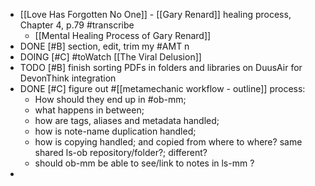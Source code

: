 - [[Love Has Forgotten No One]] - [[Gary Renard]] healing process, Chapter 4, p.79 #transcribe
	- [[Mental Healing Process of Gary Renard]]
- DONE [#B] section, edit, trim my #AMT n
- DOING [#C] #toWatch [[The Viral Delusion]]
- TODO [#B] finish sorting PDFs in folders and libraries on DuusAir for DevonThink integration
- DONE [#C] figure out #[[metamechanic workflow - outline]] process:
	- How should they end up in #ob-mm;
	- what happens in between;
	- how are tags, aliases and metadata handled;
	- how is note-name duplication handled;
	- how is copying handled; and copied from where to where? same shared ls-ob repository/folder?; different?
	- should ob-mm be able to see/link to notes in ls-mm ?
-